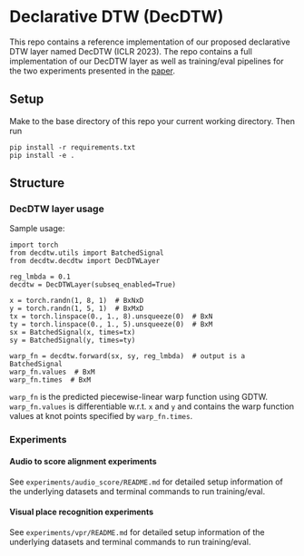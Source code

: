 # Declarative DTW (DecDTW)

This repo contains a reference implementation of our proposed declarative DTW layer named DecDTW (ICLR 2023). The repo contains a full implementation of our DecDTW layer as well as training/eval pipelines for the two experiments presented in the [paper](https://openreview.net/forum?id=UClBPxIZqnY).

## Setup

Make to the base directory of this repo your current working directory. Then run

```
pip install -r requirements.txt
pip install -e .
```

## Structure

### DecDTW layer usage

Sample usage:

```
import torch
from decdtw.utils import BatchedSignal
from decdtw.decdtw import DecDTWLayer

reg_lmbda = 0.1
decdtw = DecDTWLayer(subseq_enabled=True)

x = torch.randn(1, 8, 1)  # BxNxD
y = torch.randn(1, 5, 1)  # BxMxD
tx = torch.linspace(0., 1., 8).unsqueeze(0)  # BxN
ty = torch.linspace(0., 1., 5).unsqueeze(0)  # BxM
sx = BatchedSignal(x, times=tx)
sy = BatchedSignal(y, times=ty)

warp_fn = decdtw.forward(sx, sy, reg_lmbda)  # output is a BatchedSignal
warp_fn.values  # BxM
warp_fn.times  # BxM
```

`warp_fn` is the predicted piecewise-linear warp function using GDTW. `warp_fn.values` is differentiable w.r.t. `x` and `y` and contains the warp function values at knot points specified by `warp_fn.times`.

### Experiments

#### Audio to score alignment experiments

See `experiments/audio_score/README.md` for detailed setup information of the underlying datasets and terminal commands to run training/eval. 

#### Visual place recognition experiments

See `experiments/vpr/README.md` for detailed setup information of the underlying datasets and terminal commands to run training/eval. 
